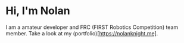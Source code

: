 # Hi, I'm Nolan
I am a amateur developer and FRC (FIRST Robotics Competition) team member.
Take a look at my (portfolio)[https://nolanknight.me].
